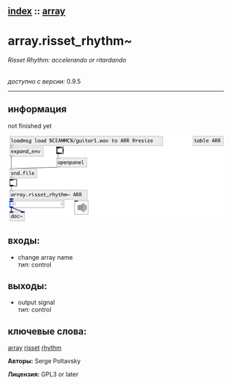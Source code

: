 [index](index.html) :: [array](category_array.html)
---

# array.risset_rhythm~

###### Risset Rhythm: accelerando or ritardando

*доступно с версии:* 0.9.5

---


## информация
not finished yet


[![example](../examples/img/array.risset_rhythm~.jpg)](../examples/pd/array.risset_rhythm~.pd)









## входы:

* change array name<br>
_тип:_ control



## выходы:

* output signal<br>
_тип:_ control



## ключевые слова:

[array](keywords/array.html)
[risset](keywords/risset.html)
[rhythm](keywords/rhythm.html)






**Авторы:** Serge Poltavsky




**Лицензия:** GPL3 or later





